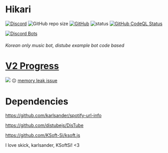 # Hikari
[![Discord](https://img.shields.io/discord/719467676816113695?style=for-the-badge)](https://discord.link/hikari)
![GitHub repo size](https://img.shields.io/github/repo-size/KeepSOBP/Hikari?style=for-the-badge)
[![GitHub](https://img.shields.io/github/license/keepsobp/hikari?style=for-the-badge)](https://github.com/KeepSOBP/Hikari/blob/master/LICENSE)
![status](https://img.shields.io/badge/Status-Beta-yellowgreen?style=for-the-badge)
[![GitHub CodeQL Status](https://img.shields.io/github/workflow/status/keepsobp/hikari/CodeQL?logo=github&style=for-the-badge)](https://github.com/KeepSOBP/Hikari/security/code-scanning)

[![Discord Bots](https://top.gg/api/widget/status/719163943330906143.svg)](https://top.gg/bot/719163943330906143)

###### Korean only music bot, distube example bot code based

# [V2 Progress](https://github.com/KeepSOBP/Hikari/projects/1)

![](https://user-images.githubusercontent.com/50764666/103298617-1115c800-4a3e-11eb-86c0-ebd26ed88de1.jpg)
😐 [memory leak issue](https://github.com/KeepSOBP/Hikari/issues/16)

# Dependencies
https://github.com/karlsander/spotify-url-info

https://github.com/distubejs/DisTube

https://github.com/KSoft-Si/ksoft.js

I love skick, karlsander, KSoftSi! <3
